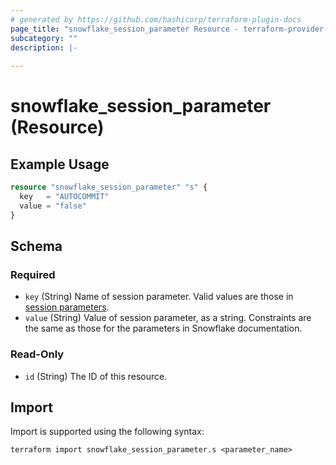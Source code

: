```yaml
---
# generated by https://github.com/hashicorp/terraform-plugin-docs
page_title: "snowflake_session_parameter Resource - terraform-provider-snowflake"
subcategory: ""
description: |-
  
---
```


# snowflake_session_parameter (Resource)



## Example Usage

```terraform
resource "snowflake_session_parameter" "s" {
  key   = "AUTOCOMMIT"
  value = "false"
}
```

<!-- schema generated by tfplugindocs -->
## Schema

### Required

- `key` (String) Name of session parameter. Valid values are those in [session parameters](https://docs.snowflake.com/en/sql-reference/parameters.html#session-parameters).
- `value` (String) Value of session parameter, as a string. Constraints are the same as those for the parameters in Snowflake documentation.

### Read-Only

- `id` (String) The ID of this resource.

## Import

Import is supported using the following syntax:

```shell
terraform import snowflake_session_parameter.s <parameter_name>
```
